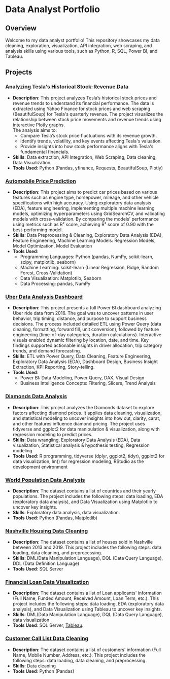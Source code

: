 # Data Analyst Portfolio

## Overview
Welcome to my data analyst portfolio! This repository showcases my data cleaning, exploration, visualization, API integration, web scraping, and analysis skills using various tools, such as Python, R, SQL, Power BI, and Tableau.

## Projects

### [Analyzing Tesla's Historical Stock-Revenue Data](https://github.com/ReemSaeedMetwally/Data_Analysis_Portfolio/tree/main/Analyzing%20Tesla's%20Historical%20Stock-Revenue%20Data)
- **Description**: This project analyzes Tesla’s historical stock prices and revenue trends to understand its financial performance. The data is extracted using Yahoo Finance for stock prices and web scraping (BeautifulSoup) for Tesla's quarterly revenue. The project visualizes the relationship between stock price movements and revenue trends using interactive Plotly graphs.  
The analysis aims to:
  * Compare Tesla’s stock price fluctuations with its revenue growth.
  * Identify trends, volatility, and key events affecting Tesla's valuation.
  * Provide insights into how stock performance aligns with Tesla's fundamental financials.
- **Skills**: Data extraction, API Integration, Web Scraping, Data cleaning, Data Visualization.
- **Tools Used**: Python (Pandas, yfinance, Requests, BeautifulSoup, Plotly)

### [Automobile Price Prediction](https://github.com/ReemSaeedMetwally/Data_Analysis_Portfolio/tree/main/Automobile%20Price%20Prediction)
- **Description**: This project aims to predict car prices based on various features such as engine type, horsepower, mileage, and other vehicle specifications with high accuracy. Using exploratory data analysis (EDA), feature engineering, implementing multiple machine learning models, optimizing hyperparameters using GridSearchCV, and validating models with cross-validation. By comparing the models’ performance using metrics such as R² score, achieving R² score of 0.90 with the best-performing model.
- **Skills**: Data Preprocessing & Cleaning, Exploratory Data Analysis (EDA), Feature Engineering, Machine Learning Models: Regression Models, Model Optimization, Model Evaluation
- **Tools Used**:
  * Programming Languages: Python (pandas, NumPy, scikit-learn, scipy, matplotlib, seaborn)
  * Machine Learning: scikit-learn (Linear Regression, Ridge, Random Forest, Cross-Validation)
  * Data Visualization: Matplotlib, Seaborn
  * Data Processing: pandas, NumPy
 
### [Uber Data Analysis Dashboard](https://github.com/ReemSaeedMetwally/Data_Analysis_Portfolio/tree/main/Uber%20Data%20Analysis%20Dashboard)
- **Description**: This project presents a full Power BI dashboard analyzing Uber ride data from 2016. The goal was to uncover patterns in user behavior, trip timing, distance, and purpose to support business decisions. The process included detailed ETL using Power Query (data cleaning, formatting, forward fill, unit conversion), followed by feature engineering (time-of-day categories, duration calculations). Interactive visuals enabled dynamic filtering by location, date, and time. Key findings supported actionable insights in driver allocation, trip category trends, and demand forecasting.
- **Skills**: ETL with Power Query, Data Cleaning, Feature Engineering, Exploratory Data Analysis (EDA), Dashboard Design, Business Insight Extraction, KPI Reporting, Story-telling.
- **Tools Used**:
  * Power BI: Data Modeling, Power Query, DAX, Visual Design
  * Business Intelligence Concepts: Filtering, Slicers, Trend Analysis

### [Diamonds Data Analysis](https://github.com/ReemSaeedMetwally/Data_Analysis_Portfolio/tree/main/Diamonds%20Data%20Analysis)
- **Description**: This project analyzes the Diamonds dataset to explore factors affecting diamond prices. It applies data cleaning, visualization, and statistical modeling to uncover insights into how cut, clarity, carat, and other features influence diamond pricing. The project uses tidyverse and ggplot2 for data manipulation & visualization, along with regression modeling to predict prices.
- **Skills**: Data wrangling, Exploratory Data Analysis (EDA), Data visualization, Statistical analysis & hypothesis testing, Regression modeling
- **Tools Used**: R programming, tidyverse (dplyr, ggplot2, tidyr), ggplot2 for data visualization, lm() for regression modeling, RStudio as the development environment

### [World Population Data Analysis](https://github.com/ReemSaeedMetwally/Data_Analysis_Portfolio/tree/main/World%20Population%20Exploratory%20Data%20Analysis)
- **Description**: The dataset contains a list of countries and their yearly populations. The project includes the following steps: data loading, EDA (exploratory data analysis), and Data Visualization using Matplotlib to uncover key insights.
- **Skills**: Exploratory data analysis, data visualization.
- **Tools Used**: Python (Pandas, Matplotlib)

### [Nashville Housing Data Cleaning](https://github.com/ReemSaeedMetwally/Data_Analysis_Portfolio/tree/main/Nashville%20Housing%20Data%20Cleaning)
- **Description**: The dataset contains a list of houses sold in Nashville between 2013 and 2019. This project includes the following steps: data loading, data cleaning, and preprocessing.
- **Skills**: DML(Data Manipulation Language), DQL (Data Query Language), DDL (Data Definition Language)
- **Tools Used**: SQL Server

### [Financial Loan Data Visualization](https://github.com/ReemSaeedMetwally/Data_Analysis_Portfolio/tree/main/Bank%20Loan)
- **Description**: The dataset contains a list of Loan applicants' information (Full Name, Funded Amount, Received Amount, Loan Term, etc.). This project includes the following steps: data loading, EDA (exploratory data analysis), and Data Visualization using Tableau to uncover key insights.
- **Skills**: DML(Data Manipulation Language), DQL (Data Query Language), data visualization
- **Tools Used**: SQL Server, [Tableau](https://public.tableau.com/app/profile/reem.saeed7356/viz/BankLoans2021/Overview).

### [Customer Call List Data Cleaning](https://github.com/ReemSaeedMetwally/Data_Analysis_Portfolio/tree/main/Customer%20Call%20List%20Data%20Cleaning)
- **Description**: The dataset contains a list of customers' information (Full Name, Mobile Number, Address, etc.). This project includes the following steps: data loading, data cleaning, and preprocessing.
- **Skills**: Data cleaning
- **Tools Used**: Python (Pandas)
